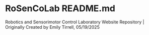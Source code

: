 # RoSenCoLab README.md
Robotics and Sensorimotor Control Laboratory Website Repository |
Originally Created by Emily Tirrell, 05/19/2025
